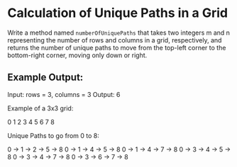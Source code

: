 
# Calculation of Unique Paths in a Grid

Write a method named `numberOfUniquePaths` that takes two integers m and n representing the number of rows and columns in a grid, respectively, and returns the number of unique paths to move from the top-left corner to the bottom-right corner, moving only down or right.

## Example Output:
Input: rows = 3, columns = 3
Output: 6

Example of a 3x3 grid:

0   1   2
3   4   5
6   7   8

Unique Paths to go from 0 to 8:

0 -> 1 -> 2 -> 5 -> 8
0 -> 1 -> 4 -> 5 -> 8
0 -> 1 -> 4 -> 7 -> 8
0 -> 3 -> 4 -> 5 -> 8
0 -> 3 -> 4 -> 7 -> 8
0 -> 3 -> 6 -> 7 -> 8